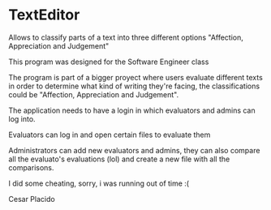 # TextEditor
Allows to classify parts of a text into three different options "Affection, Appreciation and Judgement"

This program was designed for the Software Engineer class

The program is part of a bigger proyect where users evaluate different texts in order to determine what kind of
writing they're facing, the classifications could be "Affection, Appreciation and Judgement".

The application needs to have a login in which evaluators and admins can log into.

Evaluators can log in and open certain files to evaluate them 

Administrators can add new evaluators and admins, they can also compare all the evaluato's evaluations (lol) and
create a new file with all the comparisons.

I did some cheating, sorry, i was running out of time :(

Cesar Placido
